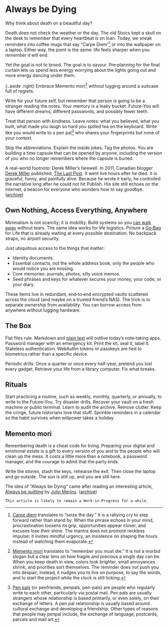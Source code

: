 # Always be Dying

Why think about death on a beautiful day?

Death does not check the weather or the day. The old Stoics kept a skull on the desk to remember that every heartbeat is on loan. Today, we sneak reminders into coffee mugs that say “Carpe Diem”[^CarpeDiem] or into the wallpaper on a laptop. Either way, the point is the same: life feels sharper when you remember it will end.

Yet the goal is not to brood. The goal is to savour. Pre‑planning for the final curtain lets us spend less energy worrying about the lights going out and more energy dancing under them.

{:.aside .right}
Embrace Memento mori[^MementoMori] without lugging around a suitcase full of regrets.

Write for your future self, but remember that person is going to be a stranger reading the notes. Your memory is a leaky bucket. Future‑You will have different dreams, different passwords, and possibly fewer teeth. 

Treat that person with kindness. Leave notes: what you believed, what you built, what made you laugh so hard you spilled tea on the keyboard.
Write like you would write to a pen pal[^PenPals] who shares your fingerprints but none of your context.

Skip the abbreviations. Explain the inside jokes. Tag the photos. You are building a time capsule that can be opened by anyone, including the version of you who no longer remembers where the capsule is buried.

A real-world footnote: Derek Miller’s farewell. In 2011, Canadian blogger [Derek Miller](https://www.penmachine.com/) published, [The Last Post](https://www.penmachine.com/2011/05/the-last-post). It went live hours after he died. It is graceful, funny, and painfully alive. Because he wrote it early, he controlled the narrative long after he could not hit Publish. His site still echoes on the internet, a beacon for everyone who wonders how to say goodbye. ([archive](https://web.archive.org/web/20110507055126/https://www.penmachine.com/2011/05/the-last-post))

## Own Nothing, Access Everything, Anywhere

Minimalism is not scarcity; it is mobility. Build systems so you [can walk away](/2025/can-i-walk-out/) without tears. The same idea works for life logistics. Picture a [Go‑Bag](/2025/digital-go-bag-for-the-internet/) for Life that is already waiting at every possible destination. No backpack straps, no airport security.

Just ubiquitous access to the things that matter:

- Identity documents.
- Essential contacts, not the whole address book, only the people who would notice you are missing.
- Core memories: journals, photos, silly voice memos.
- Seed phrases and keys for whatever secures your money, your code, or your diary.

These items live in redundant, end‑to‑end encrypted vaults scattered across the cloud (and maybe on a trusted friend’s NAS). The trick is to separate ownership from availability. You can borrow access from anywhere without lugging hardware.

## The Box

Flat files rule. Markdown and [plain text](/2022/plain-text/) will outlive today’s note‑taking apps. Password manager with an emergency kit. Print the kit, seal it, label it. Stateless authentication. WebAuthn tokens or passkeys are tied to biometrics rather than a specific device.

Periodic drills. Once a quarter or once every half-year, pretend you lost every gadget. Retrieve your life from a library computer. Fix what breaks.

## Rituals

Start practicing a routine, such as weekly, monthly, quarterly, or annually, to write to the Future-You.  Try disaster drills. Recover your vault on a fresh machine or public terminal. Learn to audit the archive. Remove clutter. Keep the cringe, future historians love that stuff. Sprinkle reminders in a calendar so the habit survives when willpower takes a holiday.

## Memento mori

Remembering death is a cheat code for living. Preparing your digital and emotional estate is a gift to every version of you and to the people who will clean up the mess. It costs a little more than a notebook, a password manager, and the courage to admit that the party ends.

Write the stories, stash the keys, rehearse the exit. Then close the laptop and go outside. The sun is still up, and you are still here.

The idea of “Always be Dying” came after reading an interesting article, [Always be quitting](https://jmmv.dev/2021/04/always-be-quitting.html) by [Julio Merino](https://jmmv.dev). ([archive](https://web.archive.org/web/20210517042429/https://jmmv.dev/2021/04/always-be-quitting.html))

`This article is likely to remain a Work-in-Progress for a while.`


[^CarpeDiem]: [Carpe diem](https://en.wikipedia.org/wiki/Carpe_diem) translates to “seize the day.” It is a rallying cry to step forward rather than stand by. When the phrase echoes in your mind, procrastination loosens its grip, opportunities appear closer, and excuses lose their shine. The mantra does not promote reckless impulse; it invites mindful urgency, an insistence on shaping the hours instead of watching them evaporate.

[^MementoMori]: [Memento mori](https://en.wikipedia.org/wiki/Memento_mori) translates to “remember you must die.” It is not a morbid slogan but a clear lens on how fragile and precious a single day can be. When you keep death in view, colors look brighter, small annoyances shrink, and priorities sort themselves. The reminder does not push you into despair; instead, it nudges you to live on purpose, to say the words, and to start the project while the clock is still ticking.

[^PenPals]: [Pen pals](https://en.wikipedia.org/wiki/Pen_pal) (or penfriends, penpals, pen-pals) are people who regularly write to each other, particularly via postal mail. Pen pals are usually strangers whose relationship is based primarily, or even solely, on their exchange of letters. A pen pal relationship is usually based around cultural exchange and developing a friendship. Other types of reasons that people may penpal include, the exchange of language, postcards, parcels and mail art.